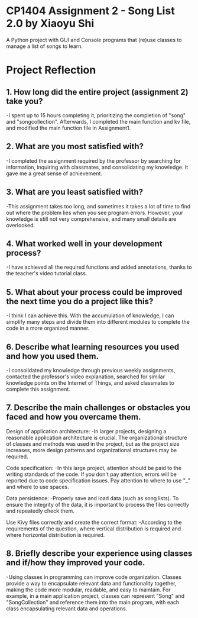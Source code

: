 # CP1404 Assignment 2 - Song List 2.0 by Xiaoyu Shi

A Python project with GUI and Console programs that (re)use classes to manage a list of songs to learn.

# Project Reflection

## 1. How long did the entire project (assignment 2) take you?

-I spent up to 15 hours completing it, prioritizing the completion of "song" and "songcollection". Afterwards, I completed the main function and kv file, and modified the main function file in Assignment1.

## 2. What are you most satisfied with?

-I completed the assignment required by the professor by searching for information, inquiring with classmates, and consolidating my knowledge. It gave me a great sense of achievement.

## 3. What are you least satisfied with?

-This assignment takes too long, and sometimes it takes a lot of time to find out where the problem lies when you see program errors. However, your knowledge is still not very comprehensive, and many small details are overlooked.

## 4. What worked well in your development process?

-I have achieved all the required functions and added annotations, thanks to the teacher's video tutorial class.

## 5. What about your process could be improved the next time you do a project like this?

-I think I can achieve this. With the accumulation of knowledge, I can simplify many steps and divide them into different modules to complete the code in a more organized manner.

## 6. Describe what learning resources you used and how you used them.

-I consolidated my knowledge through previous weekly assignments, contacted the professor's video explanation, searched for similar knowledge points on the Internet of Things, and asked classmates to complete this assignment.

## 7. Describe the main challenges or obstacles you faced and how you overcame them.

Design of application architecture: 
-In larger projects, designing a reasonable application architecture is crucial. The organizational structure of classes and methods was used in the project, but as the project size increases, more design patterns and organizational structures may be required.

Code specification: 
-In this large project, attention should be paid to the writing standards of the code. If you don't pay attention, errors will be reported due to code specification issues. Pay attention to where to use "_" and where to use spaces.

Data persistence: 
-Properly save and load data (such as song lists). To ensure the integrity of the data, it is important to process the files correctly and repeatedly check them.

Use Kivy files correctly and create the correct format: 
-According to the requirements of the question, where vertical distribution is required and where horizontal distribution is required.

## 8. Briefly describe your experience using classes and if/how they improved your code.

-Using classes in programming can improve code organization. Classes provide a way to encapsulate relevant data and functionality together, making the code more modular, readable, and easy to maintain. For example, in a main application project, classes can represent "Song" and "SongCollection" and reference them into the main program, with each class encapsulating relevant data and operations.
